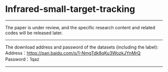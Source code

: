 # Infrared-small-target-tracking
_____________________________________________________________________________________________________________________________________________________________________
The paper is under review, and the specific research content and related codes will be released later.
_____________________________________________________________________________________________________________________________________________________________________
The download address and password of the datasets (including the label):
Address：https://pan.baidu.com/s/1-NmgTdk8qKu3WozkJYnMrQ 
Password：1qaz
_____________________________________________________________________________________________________________________________________________________________________
